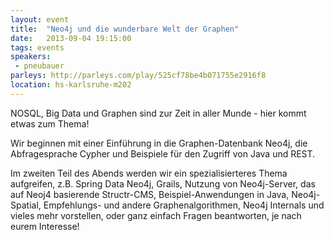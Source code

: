 ```yaml
---
layout: event
title:  "Neo4j und die wunderbare Welt der Graphen"
date:   2013-09-04 19:15:00
tags: events
speakers:
 - pneubauer
parleys: http://parleys.com/play/525cf78be4b071755e2916f8
location: hs-karlsruhe-m202
---
```


NOSQL, Big Data und Graphen sind zur Zeit in aller Munde - hier kommt etwas zum Thema!

Wir beginnen mit einer Einführung in die Graphen-Datenbank Neo4j, die Abfragesprache Cypher und Beispiele für den Zugriff von Java und REST.

Im zweiten Teil des Abends werden wir ein spezialisierteres Thema aufgreifen, z.B. Spring Data Neo4j, Grails, Nutzung von Neo4j-Server, das auf Neoj4 basierende Structr-CMS, Beispiel-Anwendungen in Java, Neo4j-Spatial, Empfehlungs- und andere Graphenalgorithmen, Neo4j Internals und vieles mehr vorstellen, oder ganz einfach Fragen beantworten, je nach eurem Interesse!